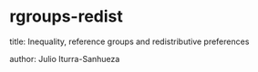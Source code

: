 # rgroups-redist 

title: Inequality, reference groups and redistributive preferences

author: Julio Iturra-Sanhueza





